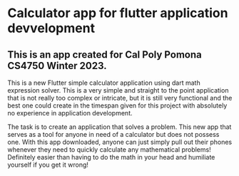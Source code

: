 # Calculator app for flutter application devvelopment

## This is an app created for Cal Poly Pomona CS4750 Winter 2023.

This is a new Flutter simple calculator application using dart math expression solver.
This is a very simple and straight to the point application that is not really too complex or intricate, but it is still very functional and the best one could create in the timespan given for this project with absolutely no experience in application development.

The task is to create an application that solves a problem. This new app that serves as a tool for anyone in need of a calculator but does not possess one. With this app downloaded, anyone can just simply pull out their phones whenever they need to quickly calculate any mathematical problems! Definitely easier than having to do the math in your head and humiliate yourself if you get it wrong!
